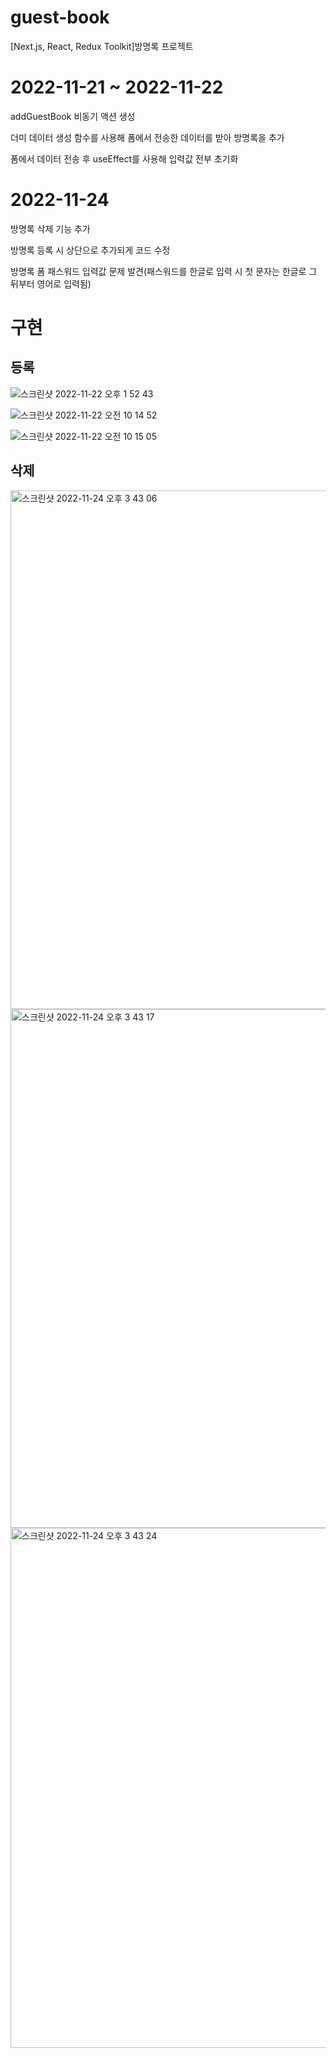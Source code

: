 # guest-book
[Next.js, React, Redux Toolkit]방명록 프로젝트

# 2022-11-21 ~ 2022-11-22
addGuestBook 비동기 액션 생성

더미 데이터 생성 함수를 사용해 폼에서 전송한 데이터를 받아 방명록을 추가

폼에서 데이터 전송 후 useEffect를 사용해 입력값 전부 초기화

# 2022-11-24
방명록 삭제 기능 추가

방명록 등록 시 상단으로 추가되게 코드 수정

방명록 폼 패스워드 입력값 문제 발견(패스워드를 한글로 입력 시 첫 문자는 한글로 그 뒤부터 영어로 입력됨)

# 구현

## 등록
![스크린샷 2022-11-22 오후 1 52 43](https://user-images.githubusercontent.com/73627446/203224829-63b8acb7-bee1-47d0-a6e5-301f47daa8be.png)

![스크린샷 2022-11-22 오전 10 14 52](https://user-images.githubusercontent.com/73627446/203190556-2bbfb296-ab05-471e-a52a-370ba16fda31.png)

![스크린샷 2022-11-22 오전 10 15 05](https://user-images.githubusercontent.com/73627446/203190604-ef54cd90-596e-450f-b73b-b74390ad49c9.png)

## 삭제
<img width="830" alt="스크린샷 2022-11-24 오후 3 43 06" src="https://user-images.githubusercontent.com/73627446/203712566-5ec2e0d5-439d-428f-beab-712e36dcf183.png">

<img width="830" alt="스크린샷 2022-11-24 오후 3 43 17" src="https://user-images.githubusercontent.com/73627446/203712584-746a5064-0777-4bbc-8b71-80a3a5b58fb7.png">

<img width="832" alt="스크린샷 2022-11-24 오후 3 43 24" src="https://user-images.githubusercontent.com/73627446/203712593-e22215af-800e-4b7a-955c-d6bb59730ffe.png">
